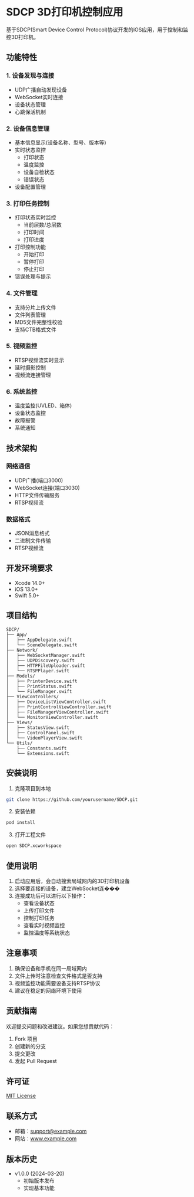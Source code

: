 # SDCP 3D打印机控制应用

基于SDCP(Smart Device Control Protocol)协议开发的iOS应用，用于控制和监控3D打印机。

## 功能特性

### 1. 设备发现与连接
- UDP广播自动发现设备
- WebSocket实时连接
- 设备状态管理
- 心跳保活机制

### 2. 设备信息管理
- 基本信息显示(设备名称、型号、版本等)
- 实时状态监控
  - 打印状态
  - 温度监控
  - 设备自检状态
  - 错误状态
- 设备配置管理

### 3. 打印任务控制
- 打印状态实时监控
  - 当前层数/总层数
  - 打印时间
  - 打印进度
- 打印控制功能
  - 开始打印
  - 暂停打印
  - 停止打印
- 错误处理与提示

### 4. 文件管理
- 支持分片上传文件
- 文件列表管理
- MD5文件完整性校验
- 支持CTB格式文件

### 5. 视频监控
- RTSP视频流实时显示
- 延时摄影控制
- 视频流连接管理

### 6. 系统监控
- 温度监控(UVLED、箱体)
- 设备状态监控
- 故障报警
- 系统通知

## 技术架构

### 网络通信
- UDP广播(端口3000)
- WebSocket连接(端口3030)
- HTTP文件传输服务
- RTSP视频流

### 数据格式
- JSON消息格式
- 二进制文件传输
- RTSP视频流

## 开发环境要求

- Xcode 14.0+
- iOS 13.0+
- Swift 5.0+

## 项目结构

```
SDCP/
├── App/
│   ├── AppDelegate.swift
│   └── SceneDelegate.swift
├── Network/
│   ├── WebSocketManager.swift
│   ├── UDPDiscovery.swift
│   ├── HTTPFileUploader.swift
│   └── RTSPPlayer.swift
├── Models/
│   ├── PrinterDevice.swift
│   ├── PrintStatus.swift
│   └── FileManager.swift
├── ViewControllers/
│   ├── DeviceListViewController.swift
│   ├── PrintControlViewController.swift
│   ├── FileManagerViewController.swift
│   └── MonitorViewController.swift
├── Views/
│   ├── StatusView.swift
│   ├── ControlPanel.swift
│   └── VideoPlayerView.swift
└── Utils/
    ├── Constants.swift
    └── Extensions.swift
```

## 安装说明

1. 克隆项目到本地
```bash
git clone https://github.com/yourusername/SDCP.git
```

2. 安装依赖
```bash
pod install
```

3. 打开工程文件
```bash
open SDCP.xcworkspace
```

## 使用说明

1. 启动应用后，会自动搜索局域网内的3D打印机设备
2. 选择要连接的设备，建立WebSocket连���
3. 连接成功后可以进行以下操作：
   - 查看设备状态
   - 上传打印文件
   - 控制打印任务
   - 查看实时视频监控
   - 监控温度等系统状态

## 注意事项

1. 确保设备和手机在同一局域网内
2. 文件上传时注意检查文件格式是否支持
3. 视频监控功能需要设备支持RTSP协议
4. 建议在稳定的网络环境下使用

## 贡献指南

欢迎提交问题和改进建议。如果您想贡献代码：

1. Fork 项目
2. 创建新的分支
3. 提交更改
4. 发起 Pull Request

## 许可证

[MIT License](LICENSE)

## 联系方式

- 邮箱：support@example.com
- 网站：www.example.com

## 版本历史

- v1.0.0 (2024-03-20)
  - 初始版本发布
  - 实现基本功能 